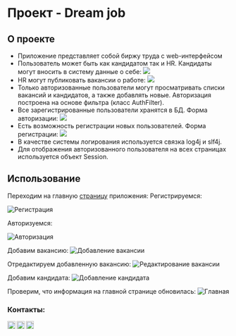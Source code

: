 # Проект - Dream job

## О проекте

* Приложение представляет собой биржу труда с web-интерфейсом
* Пользователь может быть как кандидатом так и HR. Кандидаты могут вносить в систему данные о себе:
![](images/addCandidate.png)
* HR могут публиковать вакансии о работе:
![](images/addVac.png)
* Только авторизованные пользователи могут просматривать списки вакансий и кандидатов,
  а также добавлять новые. Авторизация построена на основе фильтра (класс AuthFilter). 
* Все зарегистрированные пользователи
  хранятся в БД. Форма авторизации:
![](images/login.png)
* Есть возможность регистрации новых пользователей. Форма регистрации: 
![](images/reg.png)
* В качестве системы логирования используется связка log4j и slf4j.
* Для отображения авторизованного пользователя на всех страницах используется объект Session.


## Использование

Переходим на главную [страницу](http://localhost:8080/index) приложения:
Регистрируемся:

![Регистрация](images/reg.png)


Авторизуемся:


![Авторизация](images/login.png)

Добавим вакансию:
![Добавление вакансии](images/addVac.png)

Отредактируем добавленную вакансию:
![Редактирование вакансии](images/editVacancy.png)

Добавим кандидата:
![Добавление кандидата](images/addCandidate.png)

Проверим, что информация на главной странице обновилась:
![Главная](images/main.png)

### Контакты:
[<img align="left" alt="telegram" width="18px" src="https://cdn.jsdelivr.net/npm/simple-icons@3.3.0/icons/telegram.svg" />][telegram]
[<img align="left" alt="gmail" width="18px" src="https://cdn.jsdelivr.net/npm/simple-icons@3.3.0/icons/gmail.svg" />][gmail]
[<img align="left" alt="LinkedIn" width="18px" src="https://cdn.jsdelivr.net/npm/simple-icons@v3/icons/linkedin.svg" />][linkedin]


[telegram]: https://t.me/GrokDen
[gmail]: mailto:den.voiten@gmail.com
[linkedin]: https://www.linkedin.com/in/denis-voytenko-585488117/
